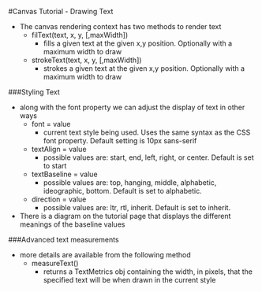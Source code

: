 #Canvas Tutorial - Drawing Text
- The canvas rendering context has two methods to render text
    - filText(text, x, y, [,maxWidth])
        - fills a given text at the given x,y position. Optionally with a maximum width to draw
    - strokeText(text, x, y, [,maxWidth])
        - strokes a given text at the given x,y position. Optionally with a maximum width to draw

###Styling Text
- along with the font property we can adjust the display of text in other ways
    - font = value
        - current text style being used. Uses the same syntax as the CSS font property. Default setting is 10px sans-serif
    - textAlign = value
        - possible values are: start, end, left, right, or center. Default is set to start
    - textBaseline = value
        - possible values are: top, hanging, middle, alphabetic, ideographic, bottom. Default is set to alphabetic.
    - direction = value
        - possible values are: ltr, rtl, inherit. Default is set to inherit.
- There is a diagram on the tutorial page that displays the different meanings of the baseline values

###Advanced text measurements
- more details are available from the following method
    - measureText()
        - returns a TextMetrics obj containing the width, in pixels, that the specified text will be when drawn in the current style
